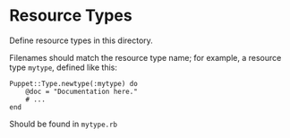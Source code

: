 Resource Types
==============

Define resource types in this directory.

Filenames should match the resource type name; for example, a resource
type `mytype`, defined like this:

    Puppet::Type.newtype(:mytype) do
        @doc = "Documentation here."
        # ...
    end

Should be found in `mytype.rb`
